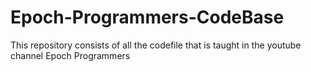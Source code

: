 # Epoch-Programmers-CodeBase
 This repository consists of all the codefile that is taught in the youtube channel Epoch Programmers
